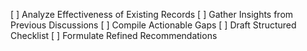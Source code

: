[ ] Analyze Effectiveness of Existing Records
[ ] Gather Insights from Previous Discussions
[ ] Compile Actionable Gaps
[ ] Draft Structured Checklist
[ ] Formulate Refined Recommendations